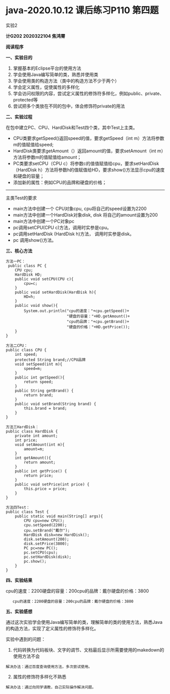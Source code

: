 # java-2020.10.12  课后练习P110 第四题
实验2

**计G202  2020322104  焦鸿霄**

**阅读程序**

**一、实验目的**

1. 掌握基本的Eclipse平台的使用方法
2. 学会使用Java编写简单的类，熟悉并使用类
3. 学会使用类的构造方法（类中的构造方法不少于两个）
4. 学会定义属性，促使属性的多样化
5. 学会访问权限的内容，尝试定义属性的修饰符多样化，例如public、private、protected等
6. 尝试把多个类放在不同的包中，体会修饰符private的用法

**二、实验过程**

在包中建立PC、CPU、HardDisk和Test四个类，其中Test上主类。
* CPU类要求getSpeed()返回speed的值，要求getSpeed（int m）方法将参数m的值赋值给speed;
* HardDisk类要求getAmount（）返回amount的值，要求setAmount（int m）方法将参数m的值赋值给amount；
* PC类要求setCPU（CPU c）将参数c的值值赋值给cpu，要求setHardDisk（HardDisk h）方法将参数h的值赋值给HD，要求show()方法显示cpu的速度和硬盘的容量；
* 添加新的属性：例如CPU的品牌和硬盘的价格；
* * * 
主类Test的要求
+ main方法中创建一个 CPU对象cpu, cpu将自己的speed设置为2200
+ main方法中创建一个HardDisk对象disk, disk 将自己的amount设置为200
+ main方法中创建一个PC对象pc
+ pc调用setCPU(CPU c)方法，调用时实参是cpu。
+ pc调用setHardDisk (HardDisk h)方法， 调用时实参是disk。
+ pc 调用show()方法。

**三、核心方法**
```
方法一PC：
 public class PC {
	CPU cpu;
	HardDisk HD;
	public void setCPU(CPU c){
		cpu=c;
	}
	public void setHardDisk(HardDisk h){
		HD=h;
	}
	public void show(){
		System.out.println("cpu的速度："+cpu.getSpeed()+
				           "硬盘的容量："+HD.getAmount()+
				           "cpu的品牌："+cpu.getBrand()+
				           "硬盘的价格："+HD.getPrice());
	}
}
```

```
方法二CPU：
public class CPU {
	int speed;
	protected String brand;//CPU品牌
	void setSpeed(int m){
		speed=m;
	}
	public int getSpeed(){
		return speed;
	}
	public String getBrand() {
		return brand;
	}
	public void setBrand(String brand) {
		this.brand = brand;
	}
}
```

```
方法三HardDisk：
public class HardDisk {
	private int amount;
	int price;
	void setAmount(int m){
		amount=m;
	}
	int getAmount(){
		return amount;
	}
	public int getPrice() {
		return price;
	}
	public void setPrice(int price) {
		this.price = price;
	}
}
```

```
方法四Test：
public class Test {
	public static void main(String[] args){
		CPU cpu=new CPU();
		cpu.setSpeed(2200);
		cpu.setBrand("戴尔");
		HardDisk disk=new HardDisk();
		disk.setAmount(200);
		disk.setPrice(3800);
		PC pc=new PC();
		pc.setCPU(cpu);
		pc.setHardDisk(disk);
		pc.show();
	}
}
```

**四、实验结果**

  cpu的速度：2200硬盘的容量：200cpu的品牌：戴尔硬盘的价格：3800
```
   cpu的速度：2200硬盘的容量：200cpu的品牌：戴尔硬盘的价格：3800
```

**五、实验感想**

通过这次实验学会使用Java编写简单的类，理解简单的类的使用方法，熟悉Java的构造方法，实现了定义属性的修饰符多样化。

实验中遇到的问题：

  1. 代码转换为代码板块、文字的调节、文档最后显示所需要使用的makedown的使用方法不会

    解决办法：通过百度查询使用方法，多次尝试使用。

  2. 属性的修饰符多样化不熟悉

    解决办法：通过向同学请教，自己实际操作解决问题。
       

